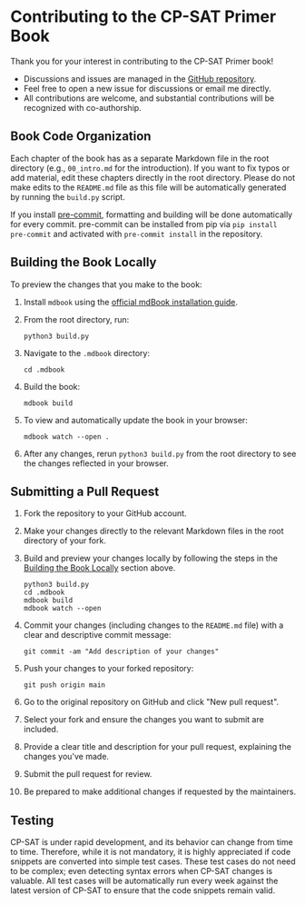 # Contributing to the CP-SAT Primer Book

Thank you for your interest in contributing to the CP-SAT Primer book!

- Discussions and issues are managed in the
  [GitHub repository](https://github.com/d-krupke/cpsat-primer/issues).
- Feel free to open a new issue for discussions or email me directly.
- All contributions are welcome, and substantial contributions will be
  recognized with co-authorship.

## Book Code Organization

Each chapter of the book has as a separate Markdown file in the root directory
(e.g., `00_intro.md` for the introduction). If you want to fix typos or add
material, edit these chapters directly in the root directory. Please do not make
edits to the `README.md` file as this file will be automatically generated by
running the `build.py` script.

If you install [pre-commit](https://pre-commit.com/), formatting and building
will be done automatically for every commit. pre-commit can be installed from
pip via `pip install pre-commit` and activated with `pre-commit install` in the
repository.

## Building the Book Locally

To preview the changes that you make to the book:

1. Install `mdbook` using the
   [official mdBook installation guide](https://rust-lang.github.io/mdBook/guide/installation.html).

2. From the root directory, run:

   ```
   python3 build.py
   ```

3. Navigate to the `.mdbook` directory:

   ```
   cd .mdbook
   ```

4. Build the book:

   ```
   mdbook build
   ```

5. To view and automatically update the book in your browser:

   ```
   mdbook watch --open .
   ```

6. After any changes, rerun `python3 build.py` from the root directory to see
   the changes reflected in your browser.

## Submitting a Pull Request

1. Fork the repository to your GitHub account.

2. Make your changes directly to the relevant Markdown files in the root
   directory of your fork.

3. Build and preview your changes locally by following the steps in the
   [Building the Book Locally](#building-the-book-locally) section above.

   ```
   python3 build.py
   cd .mdbook
   mdbook build
   mdbook watch --open
   ```

4. Commit your changes (including changes to the `README.md` file) with a clear
   and descriptive commit message:

   ```
   git commit -am "Add description of your changes"
   ```

5. Push your changes to your forked repository:

   ```
   git push origin main
   ```

6. Go to the original repository on GitHub and click "New pull request".

7. Select your fork and ensure the changes you want to submit are included.

8. Provide a clear title and description for your pull request, explaining the
   changes you've made.

9. Submit the pull request for review.

10. Be prepared to make additional changes if requested by the maintainers.

## Testing

CP-SAT is under rapid development, and its behavior can change from time to
time. Therefore, while it is not mandatory, it is highly appreciated if code
snippets are converted into simple test cases. These test cases do not need to
be complex; even detecting syntax errors when CP-SAT changes is valuable. All
test cases will be automatically run every week against the latest version of
CP-SAT to ensure that the code snippets remain valid.
